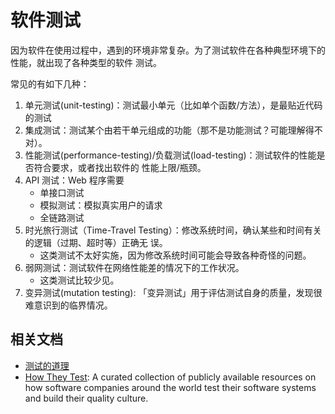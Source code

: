# 软件测试

因为软件在使用过程中，遇到的环境非常复杂。为了测试软件在各种典型环境下的性能，就出现了各种类型的软件
测试。

常见的有如下几种：

1. 单元测试(unit-testing)：测试最小单元（比如单个函数/方法），是最贴近代码的测试
1. 集成测试：测试某个由若干单元组成的功能（那不是功能测试？可能理解得不对）。
1. 性能测试(performance-testing)/负载测试(load-testing)：测试软件的性能是否符合要求，或者找出软件的
   性能上限/瓶颈。
1. API 测试：Web 程序需要
   - 单接口测试
   - 模拟测试：模拟真实用户的请求
   - 全链路测试
1. 时光旅行测试（Time-Travel Testing）：修改系统时间，确认某些和时间有关的逻辑（过期、超时等）正确无
   误。
   - 这类测试不太好实施，因为修改系统时间可能会导致各种奇怪的问题。
1. 弱网测试：测试软件在网络性能差的情况下的工作状况。
   - 这类测试比较少见。
1. 变异测试(mutation testing): 「变异测试」用于评估测试自身的质量，发现很难意识到的临界情况。

## 相关文档

- [测试的道理](http://www.yinwang.org/blog-cn/2016/09/14/tests)
- [How They Test](https://github.com/abhivaikar/howtheytest): A curated collection of publicly
  available resources on how software companies around the world test their software systems and
  build their quality culture.
